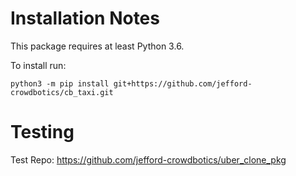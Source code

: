 # Installation Notes

This package requires at least Python 3.6.

To install run:

```
python3 -m pip install git+https://github.com/jefford-crowdbotics/cb_taxi.git
```

# Testing

Test Repo: https://github.com/jefford-crowdbotics/uber_clone_pkg